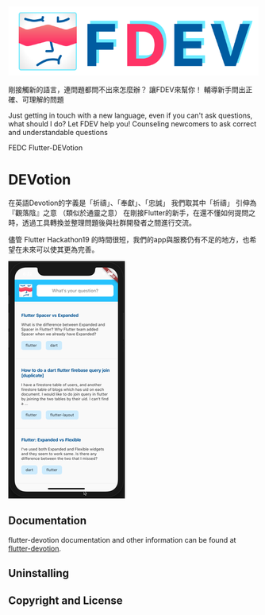 






[![FDEV Logo](https://github.com/flutter-devotion/fdev_api/blob/master/doc/FDEV-02.png?raw=true)](https://kitematic.com)


剛接觸新的語言，連問題都問不出來怎麼辦？
讓FDEV來幫你！
輔導新手問出正確、可理解的問題


Just getting in touch with a new language, even if you can't ask questions, what should I do?
Let FDEV help you!
Counseling newcomers to ask correct and understandable questions


FEDC
Flutter-DEVotion 


# DEVotion  
在英語Devotion的字義是「祈禱」、「奉獻」、「忠誠」
我們取其中「祈禱」 引伸為 『觀落陰』之意 （類似於通靈之意）
在剛接Flutter的新手，在還不懂如何提問之時，透過工具轉換並整理問題後與社群開發者之間進行交流。

儘管 Flutter Hackathon19  的時間很短，我們的app與服務仍有不足的地方，也希望在未來可以使其更為完善。



![flutter-devotion  Screenshot](https://github.com/flutter-devotion/fdev_api/blob/master/doc/fdev.gif?raw=true)




## Documentation

flutter-devotion documentation and other information can be found at [flutter-devotion](https://github.com/flutter-devotion).

## Uninstalling

<!-- **Mac**

- Remove Kitematic.app
- Remove any unwanted Virtual Machines in VirtualBox
```bash
# remove app data
rm -rf ~/Library/Application\ Support/Kitematic
``` -->

## Copyright and License

<!-- Code released under the [Apache license](LICENSE). -->
<!-- Images are copyrighted by [Docker, Inc](https://www.docker.com/). -->

